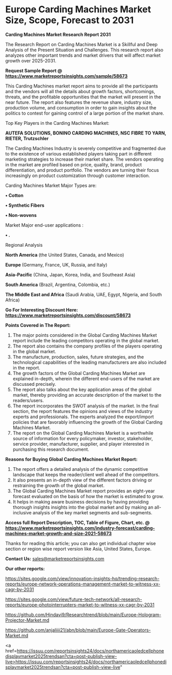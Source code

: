  # Europe Carding Machines Market Size, Scope, Forecast to 2031

<strong>Carding Machines Market Research Report 2031</strong>

The Research Report on Carding Machines Market is a Skillful and Deep Analysis of the Present Situation and Challenges. This research report also analyzes other important trends and market drivers that will affect market growth over 2025-2031.

<strong>Request Sample Report @ <a href=https://www.marketreportsinsights.com/sample/58673>https://www.marketreportsinsights.com/sample/58673</a></strong>

This Carding Machines market report aims to provide all the participants and the vendors will all the details about growth factors, shortcomings, threats, and the profitable opportunities that the market will present in the near future. The report also features the revenue share, industry size, production volume, and consumption in order to gain insights about the politics to contest for gaining control of a large portion of the market share.

Top Key Players in the Carding Machines Market:

<strong>AUTEFA SOLUTIONS, BONINO CARDING MACHINES, NSC FIBRE TO YARN, RIETER, Trutzschler</strong>

The Carding Machines Industry is severely competitive and fragmented due to the existence of various established players taking part in different marketing strategies to increase their market share. The vendors operating in the market are profiled based on price, quality, brand, product differentiation, and product portfolio. The vendors are turning their focus increasingly on product customization through customer interaction.

Carding Machines Market Major Types are:

<strong>• Cotton

• Synthetic Fibers

• Non-wovens</strong>

Market Major end-user applications :

<strong>• .</strong>

Regional Analysis

</u><strong><b>North America</b></strong> (the United States, Canada, and Mexico)

<strong><b>Europe </b></strong>(Germany, France, UK, Russia, and Italy)

<strong><b>Asia-Pacific</b></strong> (China, Japan, Korea, India, and Southeast Asia)

<strong><b>South America</b></strong> (Brazil, Argentina, Colombia, etc.)

<strong><b>The Middle East and Africa</b></strong> (Saudi Arabia, UAE, Egypt, Nigeria, and South Africa)

<strong>Go For Interesting Discount Here: <a href=https://www.marketreportsinsights.com/discount/58673>https://www.marketreportsinsights.com/discount/58673</a></strong>

<strong>Points Covered in The Report:</strong>
<ol>
  <li>The major points considered in the Global Carding Machines Market report include the leading competitors operating in the global market.</li>
  <li>The report also contains the company profiles of the players operating in the global market.</li>
  <li>The manufacture, production, sales, future strategies, and the technological capabilities of the leading manufacturers are also included in the report.</li>
  <li>The growth factors of the Global Carding Machines Market are explained in-depth, wherein the different end-users of the market are discussed precisely.</li>
  <li>The report also talks about the key application areas of the global market, thereby providing an accurate description of the market to the readers/users.</li>
  <li>The report incorporates the SWOT analysis of the market. In the final section, the report features the opinions and views of the industry experts and professionals. The experts analyzed the export/import policies that are favorably influencing the growth of the Global Carding Machines Market.</li>
  <li>The report on the Global Carding Machines Market is a worthwhile source of information for every policymaker, investor, stakeholder, service provider, manufacturer, supplier, and player interested in purchasing this research document.</li>
</ol>
<strong>Reasons for Buying Global Carding Machines Market Report:</strong>

<ol>
  <li>The report offers a detailed analysis of the dynamic competitive landscape that keeps the reader/client well ahead of the competitors.</li>
  <li>It also presents an in-depth view of the different factors driving or restraining the growth of the global market.</li>
  <li>The Global Carding Machines Market report provides an eight-year forecast evaluated on the basis of how the market is estimated to grow.</li>
  <li>It helps in making aware business decisions by having providing thorough insights insights into the global market and by making an all-inclusive analysis of the key market segments and sub-segments.</li>
</ol>
<strong>Access full Report Description, TOC, Table of Figure, Chart, etc. @ <a href=https://www.marketreportsinsights.com/industry-forecast/carding-machines-market-growth-and-size-2021-58673>https://www.marketreportsinsights.com/industry-forecast/carding-machines-market-growth-and-size-2021-58673</a></strong>


Thanks for reading this article; you can also get individual chapter wise section or region wise report version like Asia, United States, Europe.

<strong>Contact Us:</strong>
sales@marketreportsinsights.com

<strong>Our other reports:</strong>

<a href=https://sites.google.com/view/innovation-insights-hq/trending-research-reports/europe-network-operations-management-market-to-witness-xx-cagr-by-2031>https://sites.google.com/view/innovation-insights-hq/trending-research-reports/europe-network-operations-management-market-to-witness-xx-cagr-by-2031</a>

<a href=https://sites.google.com/view/future-tech-network/all-research-reports/europe-photointerrupters-market-to-witness-xx-cagr-by-2031>https://sites.google.com/view/future-tech-network/all-research-reports/europe-photointerrupters-market-to-witness-xx-cagr-by-2031</a>

<a href=https://github.com/Hindavi9/Researchtrend/blob/main/Europe-Hologram-Projector-Market.md>https://github.com/Hindavi9/Researchtrend/blob/main/Europe-Hologram-Projector-Market.md</a>

<a href=https://github.com/anjaliiii21/abn/blob/main/Europe-Gate-Operators-Market.md>https://github.com/anjaliiii21/abn/blob/main/Europe-Gate-Operators-Market.md</a>

<a href=https://issuu.com/reportsinsights24/docs/northamericaoledcellphonedisplaymarket2025trendsan?cta=post-publish-view-live>https://issuu.com/reportsinsights24/docs/northamericaoledcellphonedisplaymarket2025trendsan?cta=post-publish-view-live</a>"
